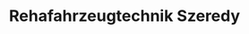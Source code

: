 ---
title: "Rehafahrzeugtechnik Szeredy"
url: /schechen/rehafahrzeugtechnik-szeredy/
shop: Autowerkstatt
---